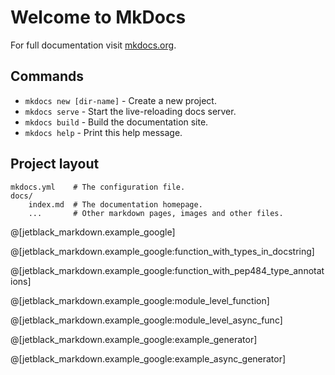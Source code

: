 # Welcome to MkDocs

For full documentation visit [mkdocs.org](https://mkdocs.org).

## Commands

* `mkdocs new [dir-name]` - Create a new project.
* `mkdocs serve` - Start the live-reloading docs server.
* `mkdocs build` - Build the documentation site.
* `mkdocs help` - Print this help message.

## Project layout

    mkdocs.yml    # The configuration file.
    docs/
        index.md  # The documentation homepage.
        ...       # Other markdown pages, images and other files.

@[jetblack_markdown.example_google]

@[jetblack_markdown.example_google:function_with_types_in_docstring]

@[jetblack_markdown.example_google:function_with_pep484_type_annotations]

@[jetblack_markdown.example_google:module_level_function]

@[jetblack_markdown.example_google:module_level_async_func]

@[jetblack_markdown.example_google:example_generator]

@[jetblack_markdown.example_google:example_async_generator]
